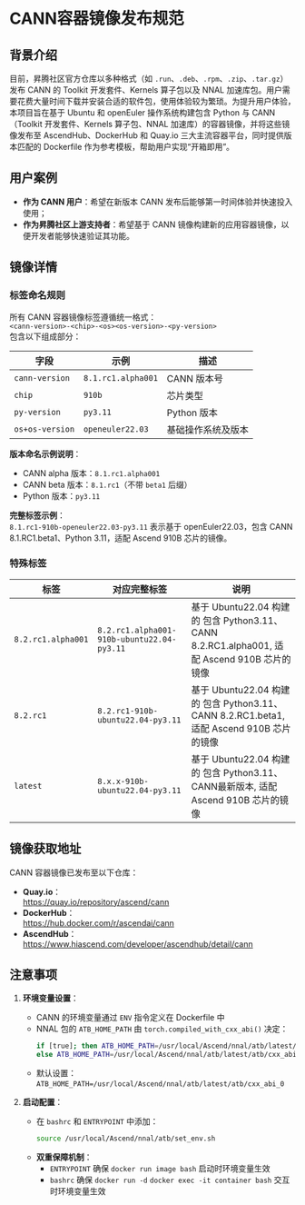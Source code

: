 # CANN容器镜像发布规范

## 背景介绍
目前，昇腾社区官方仓库以多种格式（如 `.run`、`.deb`、`.rpm`、`.zip`、`.tar.gz`）发布 CANN 的 Toolkit 开发套件、Kernels 算子包以及 NNAL 加速库包。用户需要花费大量时间下载并安装合适的软件包，使用体验较为繁琐。为提升用户体验，本项目旨在基于 Ubuntu 和 openEuler 操作系统构建包含 Python 与 CANN（Toolkit 开发套件、Kernels 算子包、NNAL 加速库）的容器镜像，并将这些镜像发布至 AscendHub、DockerHub 和 Quay.io 三大主流容器平台，同时提供版本匹配的 Dockerfile 作为参考模板，帮助用户实现“开箱即用”。

## 用户案例
- **作为 CANN 用户**：希望在新版本 CANN 发布后能够第一时间体验并快速投入使用；
- **作为昇腾社区上游支持者**：希望基于 CANN 镜像构建新的应用容器镜像，以便开发者能够快速验证其功能。

## 镜像详情
### 标签命名规则
所有 CANN 容器镜像标签遵循统一格式：  
`<cann-version>-<chip>-<os><os-version>-<py-version>`  
包含以下组成部分：

|  字段          | 示例              | 描述               |
|----------------|--------------------|------------------|
| `cann-version` | `8.1.rc1.alpha001` | CANN 版本号       | 
| `chip`         | `910b`             | 芯片类型          |
| `py-version`   | `py3.11`           | Python 版本       |
| `os+os-version`| `openeuler22.03`   | 基础操作系统及版本 |

**版本命名示例说明**：
- CANN alpha 版本：`8.1.rc1.alpha001`
- CANN beta 版本：`8.1.rc1`（不带 `beta1` 后缀）
- Python 版本：`py3.11`

**完整标签示例**：  
`8.1.rc1-910b-openeuler22.03-py3.11` 表示基于 openEuler22.03，包含 CANN 8.1.RC1.beta1、Python 3.11，适配 Ascend 910B 芯片的镜像。

### 特殊标签
| 标签               | 对应完整标签                                | 说明                                                                                       |
|--------------------|--------------------------------------------|-------------------------------------------------------------------------------------------|
| `8.2.rc1.alpha001` | `8.2.rc1.alpha001-910b-ubuntu22.04-py3.11` | 基于 Ubuntu22.04 构建的 包含 Python3.11、CANN 8.2.RC1.alpha001, 适配 Ascend 910B 芯片的镜像 |
| `8.2.rc1`          | `8.2.rc1-910b-ubuntu22.04-py3.11`          | 基于 Ubuntu22.04 构建的 包含 Python3.11、CANN 8.2.RC1.beta1, 适配 Ascend 910B 芯片的镜像    |
| `latest`           | `8.x.x-910b-ubuntu22.04-py3.11`            | 基于 Ubuntu22.04 构建的 包含 Python3.11、CANN最新版本, 适配 Ascend 910B 芯片的镜像           |

## 镜像获取地址
CANN 容器镜像已发布至以下仓库：
- **Quay.io**：  
  https://quay.io/repository/ascend/cann
- **DockerHub**：  
  https://hub.docker.com/r/ascendai/cann
- **AscendHub**：  
  https://www.hiascend.com/developer/ascendhub/detail/cann

## 注意事项
1. **环境变量设置**：
   - CANN 的环境变量通过 `ENV` 指令定义在 Dockerfile 中
   - NNAL 包的 `ATB_HOME_PATH` 由 `torch.compiled_with_cxx_abi()` 决定：
     ```bash
     if [true]; then ATB_HOME_PATH=/usr/local/Ascend/nnal/atb/latest/atb/cxx_abi_0
     else ATB_HOME_PATH=/usr/local/Ascend/nnal/atb/latest/atb/cxx_abi_1
     ```
   - 默认设置：`ATB_HOME_PATH=/usr/local/Ascend/nnal/atb/latest/atb/cxx_abi_0`

2. **启动配置**：
   - 在 `bashrc` 和 `ENTRYPOINT` 中添加：
     ```bash
     source /usr/local/Ascend/nnal/atb/set_env.sh
     ```
   - **双重保障机制**：
     - `ENTRYPOINT` 确保 `docker run image bash` 启动时环境变量生效
     - `bashrc` 确保 `docker run -d` `docker exec -it container bash` 交互时环境变量生效
